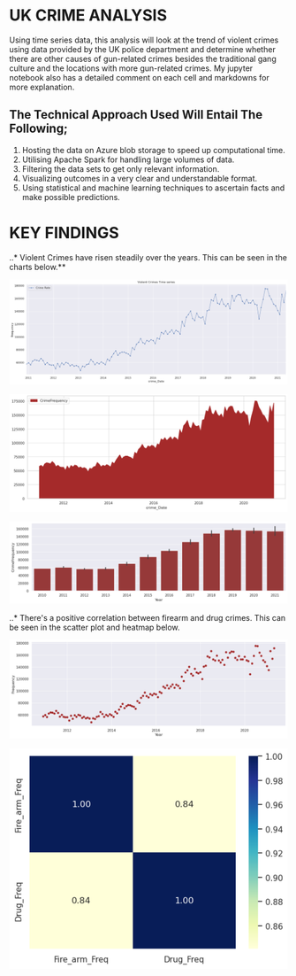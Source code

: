 # UK CRIME ANALYSIS

Using time series data, this analysis will look at the trend of violent crimes using data provided by the UK police department and determine whether there are other causes of gun-related crimes besides the traditional gang culture and the locations with more gun-related crimes. My jupyter notebook also has a detailed comment on each cell and markdowns for more explanation. 

## The Technical Approach Used Will Entail The Following;

1. Hosting the data on Azure blob storage to speed up computational time.
2. Utilising Apache Spark for handling large volumes of data.
3. Filtering the data sets to get only relevant information.
4. Visualizing outcomes in a very clear and understandable format.
5. Using statistical and machine learning techniques to ascertain facts and make possible predictions.

# KEY FINDINGS

..* Violent Crimes have risen steadily over the years. This can be seen in the charts below.** 

![](https://github.com/odogwu25/UK-Crime-Analysis/blob/main/crimeimages/violent_Time%20serioes.png)

![](https://github.com/odogwu25/UK-Crime-Analysis/blob/main/crimeimages/stack%20plot.png)

![The candle stick shows the retracement each year](https://github.com/odogwu25/UK-Crime-Analysis/blob/main/crimeimages/Barplot_candle.png)


..* There's a positive correlation between firearm and drug crimes. This can be seen in the scatter plot and heatmap below.

![](https://github.com/odogwu25/UK-Crime-Analysis/blob/main/crimeimages/scatter%20plot.png)

![](https://github.com/odogwu25/UK-Crime-Analysis/blob/main/crimeimages/drug%20%26%20firearm%20corr.png)
